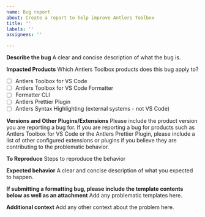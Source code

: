 ```yaml
---
name: Bug report
about: Create a report to help improve Antlers Toolbox
title: ''
labels: ''
assignees: ''

---
```


**Describe the bug**
A clear and concise description of what the bug is.

**Impacted Products**
Which Antlers Toolbox products does this bug apply to?

- [ ] Antlers Toolbox for VS Code
- [ ] Antlers Toolbox for VS Code Formatter
- [ ] Formatter CLI
- [ ] Antlers Prettier Plugin
- [ ] Antlers Syntax Highlighting (external systems - not VS Code)

**Versions and Other Plugins/Extensions**
Please include the product version you are reporting a bug for. If you are reporting a bug for products such as Antlers Toolbox for VS Code or the Antlers Prettier Plugin, please include a list of other configured extensions or plugins if you believe they are contributing to the problematic behavior.

**To Reproduce**
Steps to reproduce the behavior

**Expected behavior**
A clear and concise description of what you expected to happen.

**If submitting a formatting bug, please include the template contents below as well as an attachment**
Add any problematic templates here.

**Additional context**
Add any other context about the problem here.
